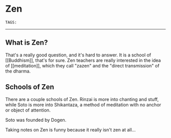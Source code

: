 # Zen
`TAGS:`

---
## What is Zen?
That's a really good question, and it's hard to answer. It is a school of [[Buddhism]], that's for sure. Zen teachers are really interested in the idea of [[meditation]], which they call "zazen" and the "direct transmission" of the dharma. 

## Schools of Zen
There are a couple schools of Zen. Rinzai is more into chanting and stuff, while Soto is more into Shikantaza, a method of meditation with no anchor or object of attention. 

Soto was founded by Dogen. 

Taking notes on Zen is funny because it really isn't zen at all...